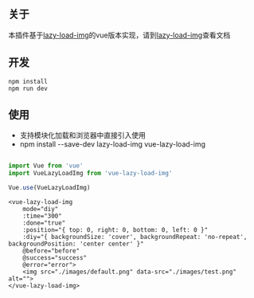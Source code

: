 ## 关于
本插件基于[lazy-load-img](https://github.com/lzxb/lazy-load-img)的vue版本实现，请到[lazy-load-img](https://github.com/lzxb/lazy-load-img)查看文档

## 开发
```
npm install 
npm run dev
```

## 使用
* 支持模块化加载和浏览器中直接引入使用
* npm install --save-dev lazy-load-img vue-lazy-load-img
```javascript

import Vue from 'vue'
import VueLazyLoadImg from 'vue-lazy-load-img'

Vue.use(VueLazyLoadImg)

```
```vue
<vue-lazy-load-img 
    mode="diy"
    :time="300"
    :done="true"
    :position="{ top: 0, right: 0, bottom: 0, left: 0 }"
    :diy="{ backgroundSize: 'cover', backgroundRepeat: 'no-repeat', backgroundPosition: 'center center' }"
    @before="before" 
    @success="success" 
    @error="error">
    <img src="./images/default.png" data-src="./images/test.png" alt="">
</vue-lazy-load-img>
```
